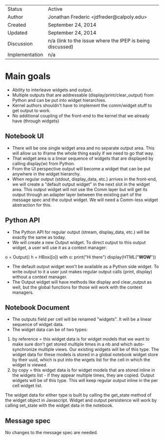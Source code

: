 <table>
<tr><td> Status </td><td> Active </td></tr>
<tr><td> Author </td><td> Jonathan Frederic &lt;jdfreder@calpoly.edu&gt;</td></tr>
<tr><td> Created </td><td> September 24, 2014</td></tr>
<tr><td> Updated </td><td> September 24, 2014</td></tr>
<tr><td> Discussion </td><td> n/a (link to the issue where the IPEP is being discussed) </td></tr>
<tr><td> Implementation </td><td> n/a </td></tr>
</table>

# Main goals

* Ability to interleave widgets and output.
* Multiple outputs that are addressable (display/print/clear_output)
from Python and can be put into widget hierarchies.
* Kernel authors shouldn't have to implement the comm/widget stuff to
get output to work.
* No additional coupling of the front-end to the kernel that we already
have (through widgets)

## Notebook UI

* There will be one single widget area and no separate output area.
This will allow us to iframe the whole thing easily if we need to go
that way.
* That widget area is a linear sequence of widgets that are displayed
by calling display(w) from Python.
* From the UI perspective output will become a widget that can be put
anywhere in the widget hierarchy.
* When regular output (stdout, display_data, etc.) arrives in the
front-end, we will create a "default output widget" in the next slot in
the widget area. This output widget will not use the Comm layer but
will get its output through an adapter layer between the existing part
of the message spec and the output widget. We will need a Comm-less
widget abstraction for this.

## Python API

* The Python API for regular output (stream, display_data, etc.) will
be exactly the same as today.
* We will create a new Output widget. To direct output to this output
widget, a user will use it as a context manager:

o = Output()
h = HBox([o])
with o:
    print("Hi there")
    display(HTML("<b>WOW</b>"))

* The default output widget won't be available as a Python side
widget. To write output to it a user just makes regular output calls
(print, display) without a context manager.
* The Output widget will have methods like display and clear_output as
well, but the global functions for those will work with the context
managers.

## Notebook Document

* The outputs field per cell will be renamed "widgets". It will be a
linear sequence of widget data.
* The widget data can be of two types:

1. by reference = this widget data is for widget models that we want
to make sure don't get stored multiple times in a nb and which
auto-synchronize multiple views. Our existing widgets will be of this
type. The widget data for these models is stored in a global notebook
widget store by their uuid, which is put into the wigets list for the
cell in which the widget is viewed.
2. by copy = this widget data is for widget models that are stored
inline in the widgets list - if they appear multiple times, they are
copied. Output widgets will be of this type. This will keep regular
output inline in the per cell widget list.

The widget data for either type is built by calling the get_state
method of the widget object in Javascript. Widget and output
persistence will work by calling set_state with the widget data in the
notebook.

## Message spec

No changes to the message spec are needed.